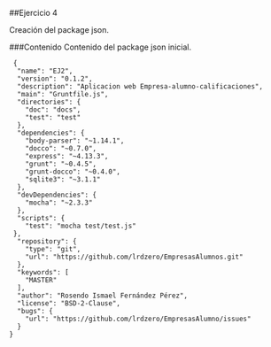 ##Ejercicio 4

Creación del package json.

###Contenido
Contenido del package json inicial.
  
     {
      "name": "EJ2",
      "version": "0.1.2",
      "description": "Aplicacion web Empresa-alumno-calificaciones",
      "main": "Gruntfile.js",
      "directories": {
        "doc": "docs",
        "test": "test"
      },
      "dependencies": {
        "body-parser": "~1.14.1",
        "docco": "~0.7.0",
        "express": "~4.13.3",
        "grunt": "~0.4.5",
        "grunt-docco": "~0.4.0",
        "sqlite3": "~3.1.1"
      },
      "devDependencies": {
        "mocha": "~2.3.3"
      },
      "scripts": {
        "test": "mocha test/test.js"
     },
      "repository": {
        "type": "git",
        "url": "https://github.com/lrdzero/EmpresasAlumnos.git"
      },
      "keywords": [
        "MASTER"
      ],
      "author": "Rosendo Ismael Fernández Pérez",
      "license": "BSD-2-Clause",
      "bugs": { 
        "url": "https://github.com/lrdzero/EmpresasAlumno/issues"
      }
    }
